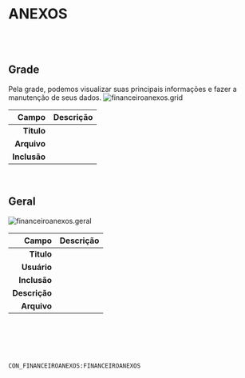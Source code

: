 # ANEXOS
<br>
<br>

## Grade
Pela grade, podemos visualizar suas principais informações e fazer a manutenção de seus dados.
![financeiroanexos.grid](https://raw.githubusercontent.com/netforcews/docs-erp/master/geral/imagens/financeiroanexos.grid.png)

Campo | Descrição
--:|---
**Titulo** | 
**Arquivo** | 
**Inclusão** | 
<br>

## Geral
![financeiroanexos.geral](https://raw.githubusercontent.com/netforcews/docs-erp/master/geral/imagens/financeiroanexos.geral.png)

Campo | Descrição
--:|---
**Titulo** | 
**Usuário** | 
**Inclusão** | 
**Descrição** | 
**Arquivo** | 
<br>
<br>
<br>
<br>

```CON_FINANCEIROANEXOS:FINANCEIROANEXOS```
